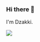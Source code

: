 ### Hi there 👋

I'm Dzakki.

![](https://github-profile-summary-cards.vercel.app/api/cards/profile-details?username=dzakki&theme=blue)
